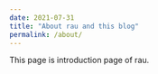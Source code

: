 ```yaml
---
date: 2021-07-31
title: "About rau and this blog"
permalink: /about/
---
```


This page is introduction page of rau.
